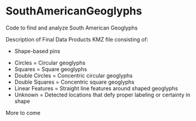 # SouthAmericanGeoglyphs
Code to find and analyze South American Geoglyphs

Description of Final Data Products
KMZ file consisting of:
* Shape-based pins
- Circles = Circular geoglyphs
- Squares = Square geoglyphs
- Double Circles = Concentric circular geoglyphs
- Double Squares = Concentric square geoglyphs
- Linear Features = Straight line features around shaped geoglyphs
- Unknown = Detected locations that defy proper labeling or certainty in shape

More to come

